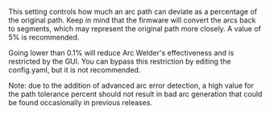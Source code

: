 This setting controls how much an arc path can deviate as a percentage of the original path.  Keep in mind that the firmware will convert the arcs back to segments, which may represent the original path more closely.  A value of 5% is recommended.

Going lower than 0.1% will reduce Arc Welder's effectiveness and is restricted by the GUI.  You can bypass this restriction by editing the config.yaml, but it is not recommended.

Note:  due to the addition of advanced arc error detection, a high value for the path tolerance percent should not result in bad arc generation that could be found occasionally in previous releases.

